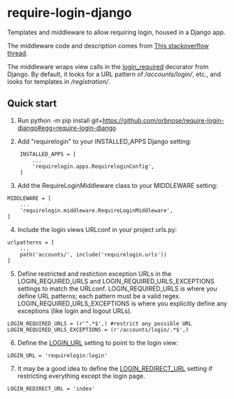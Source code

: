 # require-login-django
Templates and middleware to allow requiring login, housed in a Django app.

The middleware code and description comes from [This stackoverflow thread](https://stackoverflow.com/questions/2164069/best-way-to-make-djangos-login-required-the-default).

The middleware wraps view calls in the [login_required](https://docs.djangoproject.com/en/4.1/topics/auth/default/#the-login-required-decorator) decorator from Django.
By default, it looks for a URL pattern of */accounts/login/*, etc., and looks for templates in */registration/*.

Quick start
-----------
1. Run python -m pip install git+https://github.com/orbnose/require-login-django#egg=require-login-django

2. Add "requirelogin" to your INSTALLED_APPS Django setting:

```
    INSTALLED_APPS = [
        ...
        'requirelogin.apps.RequireloginConfig',
    ]
```
3. Add the RequireLoginMiddleware class to your MIDDLEWARE setting:
```
MIDDLEWARE = [
    ...
    'requirelogin.middleware.RequireLoginMiddleware',
]
```
4. Include the login views URLconf in your project urls.py:
```
urlpatterns = [
    ...
    path('accounts/', include('requirelogin.urls'))
]
```
5. Define restricted and restiction exception URLs in the LOGIN_REQUIRED_URLS and LOGIN_REQUIRED_URLS_EXCEPTIONS settings to match the URLconf.
   LOGIN_REQUIRED_URLS is where you define URL patterns; each pattern must be a valid regex.
   LOGIN_REQUIRED_URLS_EXCEPTIONS is where you explicitly define any exceptions (like login and logout URLs).
```
LOGIN_REQUIRED_URLS = (r'^.*$',) #restrict any possible URL
LOGIN_REQUIRED_URLS_EXCEPTIONS = (r'/accounts/login/.*$',)
```
6. Define the [LOGIN_URL](https://docs.djangoproject.com/en/4.1/ref/settings/) setting to point to the login view:
```
LOGIN_URL = 'requirelogin:login'
```
7. It may be a good idea to define the [LOGIN_REDIRECT_URL](https://docs.djangoproject.com/en/4.1/ref/settings/#login-redirect-url) setting if restricting everything except the login page.
```
LOGIN_REDIRECT_URL = 'index'
```
